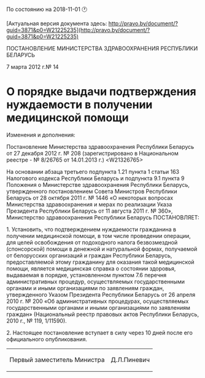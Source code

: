 По состоянию на 2018-11-01 &#x1F550;

[Актуальная версия документа здесь: http://pravo.by/document/?guid=3871&p0=W21225235](http://pravo.by/document/?guid=3871&p0=W21225235)

<p>ПОСТАНОВЛЕНИЕ МИНИСТЕРСТВА ЗДРАВООХРАНЕНИЯ РЕСПУБЛИКИ БЕЛАРУСЬ</p>
<p>7 марта 2012 г.№ 14</p>
<h1>О порядке выдачи подтверждения нуждаемости в получении медицинской помощи</h1>
<p>Изменения и дополнения:</p>
<p>Постановление Министерства здравоохранения Республики Беларусь от 27 декабря 2012 г. № 208 (зарегистрировано в Национальном реестре - № 8/26765 от 14.01.2013 г.) &lt;W21326765&gt;</p>
<p></p>
<p>На основании абзаца третьего подпункта 1.21 пункта 1 статьи 163 Налогового кодекса Республики Беларусь и подпункта 9.1 пункта 9 Положения о Министерстве здравоохранения Республики Беларусь, утвержденного постановлением Совета Министров Республики Беларусь от 28 октября 2011 г. № 1446 «О некоторых вопросах Министерства здравоохранения и мерах по реализации Указа Президента Республики Беларусь от 11 августа 2011 г. № 360», Министерство здравоохранения Республики Беларусь ПОСТАНОВЛЯЕТ:</p>
<p>1. Установить, что подтверждением нуждаемости гражданина в получении медицинской помощи, в том числе проведении операции, для целей освобождения от подоходного налога безвозмездной (спонсорской) помощи в денежной и натуральной формах, получаемой от белорусских организаций и граждан Республики Беларусь, предоставляемой этому гражданину для оказания такой медицинской помощи, является медицинская справка о состоянии здоровья, выдаваемая в порядке, установленном пунктом 7.6 перечня административных процедур, осуществляемых государственными органами и иными организациями по заявлениям граждан, утвержденного Указом Президента Республики Беларусь от 26 апреля 2010 г. № 200 «Об административных процедурах, осуществляемых государственными органами и иными организациями по заявлениям граждан» (Национальный реестр правовых актов Республики Беларусь, 2010 г., № 119, 1/11590).</p>
<p>2. Настоящее постановление вступает в силу через 10 дней после его официального опубликования.</p>
<p></p>
<table><tr>
<td><p>Первый заместитель Министра</p></td>
<td><p>Д.Л.Пиневич</p></td>
</tr></table>
<p></p>